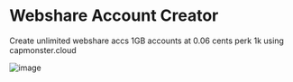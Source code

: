 # Webshare Account Creator
Create unlimited webshare accs 1GB accounts at 0.06 cents perk 1k using capmonster.cloud


![image](https://github.com/TheVisual/webshare-account-creator/assets/132447890/e12842ff-71de-41c1-acaf-f1f5d9f35aa4)
